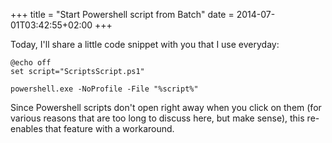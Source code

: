 +++
title = "Start Powershell script from Batch"
date = 2014-07-01T03:42:55+02:00
+++

Today, I'll share a little code snippet with you that I use everyday:

```dos
@echo off
set script="ScriptsScript.ps1"

powershell.exe -NoProfile -File "%script%"
```

Since Powershell scripts don't open right away when you click on them (for various reasons that are too long to discuss here, but make sense), this re-enables that feature with a workaround.